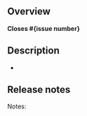 ## Overview

<!--

What issue are you addressing? (for example, #1234)

If an issue doesn't exist for this pull request (PR) to address, please open one
to allow for discussion before opening this PR.

You can open a new issue at https://github.com/desktop/desktop/issues/new/choose
-->

**Closes #{issue number}**

## Description

-

## Release notes

<!--

If this is related to a feature, bugfix or improvement, we'd love your help to
summarize these changes to assist with drafting the release notes when this pull
request is merged.

You can leave this blank if you're not sure.

If you don't believe this PR needs to be mentioned in the release notes, write "Notes: no-notes".

Some examples of changelog entries from earlier releases:

  - Made Borum fully mobile compatible
  - You can follow and ignore topics
  - Edit any of your posts
  - Delete any of your posts

-->

Notes:
